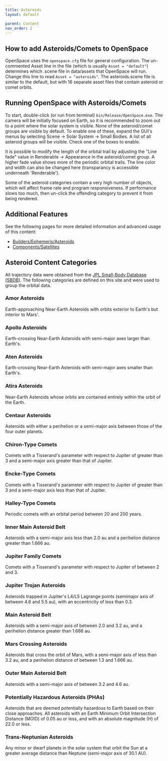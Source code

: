 ```yaml
---
title: Asteroids
layout: default

parent: Content
nav_order: 2
---
```


## How to add Asteroids/Comets to OpenSpace
OpenSpace uses the `openspace.cfg` file for general configuration. The un-commented Asset line in the file (which is usually `Asset = "default"`) determines which .scene file in data/assets that OpenSpace will run. Change this line to read `Asset = "asteroids"`.
The asteroids.scene file is similar to the default, but with 16 separate asset files that contain asteroid or comet orbits.

## Running OpenSpace with Asteroids/Comets
To start, double-click (or run from terminal) `bin/Release/OpenSpace.exe`. The camera will be initially focused on Earth, so it is recommended to zoom out to a point where the solar system is visible. None of the asteroid/comet groups are visible by default. To enable one of these, expand the GUI's menus by selecting Scene -> Solar System -> Small Bodies. A list of all asteroid groups will be visible. Check one of the boxes to enable.

It is possible to modify the length of the orbital trail by adjusting the "Line fade" value in Renderable -> Appearance in the asteroid/comet group. A higher fade value shows more of the periodic orbital trails. The line color and width can also be changed here (transparancy is accessible underneath 'Renderable').

Some of the asteroid categories contain a very high number of objects, which will affect frame rate and program responsiveness. If performance slows too much, then un-click the offending category to prevent it from being rendered.

## Additional Features
See the following pages for more detailed information and advanced usage of this content:
- [Builders/Ephemeris/Asteroids](../../builders/ephemeris/asteroids)
- [Components/Satellites](../../components/satellites.md)

## Asteroid Content Categories
All trajectory data were obtained from the [JPL Small-Body Database (SBDB)](https://ssd.jpl.nasa.gov/sbdb.cgi). The following categories are defined on this site and were used to group the orbital data.

### Amor Asteroids
Earth-approaching Near-Earth Asteroids with orbits exterior to Earth's but interior to Mars'.

### Apollo Asteroids
Earth-crossing Near-Earth Asteroids with semi-major axes larger than Earth's.

### Aten Asteroids
Earth-crossing Near-Earth Asteroids with semi-major axes smaller than Earth's.

### Atira Asteroids
Near-Earth Asteroids whose orbits are contained entirely within the orbit of the Earth.

### Centaur Asteroids
Asteroids with either a perihelion or a semi-major axis between those of the four outer planets.

### Chiron-Type Comets
Comets with a Tisserand's parameter with respect to Jupiter of greater than 3 and a semi-major axis greater than that of Jupiter.

### Encke-Type Comets
Comets with a Tisserand's parameter with respect to Jupiter of greater than 3 and a semi-major axis less than that of Jupiter.

### Halley-Type Comets
Periodic comets with an orbital period between 20 and 200 years.

### Inner Main Asteroid Belt
Asteroids with a semi-major axis less than 2.0 au and a perihelion distance greater than 1.666 au.

### Jupiter Family Comets
Comets with a Tisserand's parameter with respect to Jupiter of between 2 and 3.

### Jupiter Trojan Asteroids
Asteroids trapped in Jupiter's L4/L5 Lagrange points (semimajor axis of between 4.6 and 5.5 au), with an eccentricity of less than 0.3.

### Main Asteroid Belt
Asteroids with a semi-major axis of between 2.0 and 3.2 au, and a perihelion distance greater than 1.666 au.

### Mars Crossing Asteroids
Asteroids that cross the orbit of Mars, with a semi-major axis of less than 3.2 au, and a perihelion distance of between 1.3 and 1.666 au.

### Outer Main Asteroid Belt
Asteroids with a semi-major axis of between 3.2 and 4.6 au.

### Potentially Hazardous Asteroids (PHAs)
Asteroids that are deemed potentially hazardous to Earth based on their close approaches. All asteroids with an Earth Minimum Orbit Intersection Distance (MOID) of 0.05 au or less, and with an absolute magnitude (H) of 22.0 or less.

### Trans-Neptunian Asteroids
Any minor or dwarf planets in the solar system that orbit the Sun at a greater average distance than Neptune (semi-major axis of 30.1 AU).
